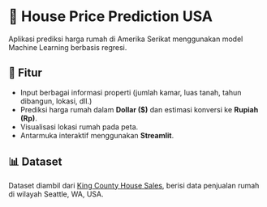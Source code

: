 # 🏡 House Price Prediction USA

Aplikasi prediksi harga rumah di Amerika Serikat menggunakan model Machine Learning berbasis regresi.

## 🚀 Fitur

- Input berbagai informasi properti (jumlah kamar, luas tanah, tahun dibangun, lokasi, dll.)
- Prediksi harga rumah dalam **Dollar ($)** dan estimasi konversi ke **Rupiah (Rp)**.
- Visualisasi lokasi rumah pada peta.
- Antarmuka interaktif menggunakan **Streamlit**.

## 📊 Dataset
Dataset diambil dari [King County House Sales](https://www.kaggle.com/harlfoxem/housesalesprediction), berisi data penjualan rumah di wilayah Seattle, WA, USA.
